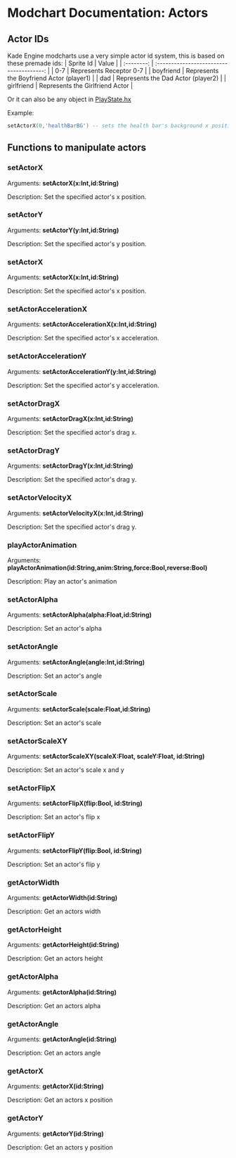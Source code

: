 # Modchart Documentation: Actors

## Actor IDs

Kade Engine modcharts use a very simple actor id system, this is based on these premade ids:
| Sprite Id  |                  Value                   |
| :--------: | :--------------------------------------: |
|    0-7     |         Represents Receptor 0-7          |
| boyfriend  | Represents the Boyfriend Actor (player1) |
|    dad     |    Represents the Dad Actor (player2)    |
| girlfriend |     Represents the Girlfriend Actor      |

Or it can also be any object in [PlayState.hx](https://github.com/KadeDev/Kade-Engine/blob/stable/source/PlayState.hx)

Example:
```lua
setActorX(0,'healthBarBG') -- sets the health bar's background x position
```

## Functions to manipulate actors

### setActorX

Arguments: **setActorX(x:Int,id:String)**

Description: Set the specified actor's x position.

### setActorY

Arguments: **setActorY(y:Int,id:String)**

Description: Set the specified actor's y position.

### setActorX

Arguments: **setActorX(x:Int,id:String)**

Description: Set the specified actor's x position.

### setActorAccelerationX

Arguments: **setActorAccelerationX(x:Int,id:String)**

Description: Set the specified actor's x acceleration.

### setActorAccelerationY

Arguments: **setActorAccelerationY(y:Int,id:String)**

Description: Set the specified actor's y acceleration.

### setActorDragX

Arguments: **setActorDragX(x:Int,id:String)**

Description: Set the specified actor's drag x.

### setActorDragY

Arguments: **setActorDragY(x:Int,id:String)**

Description: Set the specified actor's drag y.

### setActorVelocityX

Arguments: **setActorVelocityX(x:Int,id:String)**

Description: Set the specified actor's drag y.

### playActorAnimation

Arguments: **playActorAnimation(id:String,anim:String,force:Bool,reverse:Bool)**

Description: Play an actor's animation

### setActorAlpha

Arguments: **setActorAlpha(alpha:Float,id:String)**

Description: Set an actor's alpha

### setActorAngle

Arguments: **setActorAngle(angle:Int,id:String)**

Description: Set an actor's angle

### setActorScale

Arguments: **setActorScale(scale:Float,id:String)**

Description: Set an actor's scale

### setActorScaleXY

Arguments: **setActorScaleXY(scaleX:Float, scaleY:Float, id:String)**

Description: Set an actor's scale x and y

### setActorFlipX

Arguments: **setActorFlipX(flip:Bool, id:String)**

Description: Set an actor's flip x

### setActorFlipY

Arguments: **setActorFlipY(flip:Bool, id:String)**

Description: Set an actor's flip y

### getActorWidth

Arguments: **getActorWidth(id:String)**

Description: Get an actors width

### getActorHeight

Arguments: **getActorHeight(id:String)**

Description: Get an actors height

### getActorAlpha

Arguments: **getActorAlpha(id:String)**

Description: Get an actors alpha

### getActorAngle

Arguments: **getActorAngle(id:String)**

Description: Get an actors angle

### getActorX

Arguments: **getActorX(id:String)**

Description: Get an actors x position

### getActorY

Arguments: **getActorY(id:String)**

Description: Get an actors y position
